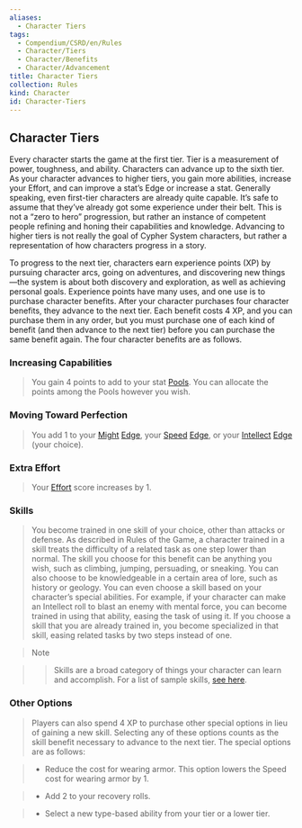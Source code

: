 ```yaml
---
aliases:
  - Character Tiers
tags:
  - Compendium/CSRD/en/Rules
  - Character/Tiers
  - Character/Benefits
  - Character/Advancement
title: Character Tiers
collection: Rules
kind: Character
id: Character-Tiers
---
```

## Character Tiers
  
Every character starts the game at the first tier. Tier is a measurement of power, toughness, and ability. Characters can advance up to the sixth tier. As your character advances to higher tiers, you gain more abilities, increase your Effort, and can improve a stat’s Edge or increase a stat. Generally speaking, even first-tier characters are already quite capable. It’s safe to assume that they’ve already got some experience under their belt. This is not a “zero to hero” progression, but rather an instance of competent people refining and honing their capabilities and knowledge. Advancing to higher tiers is not really the goal of Cypher System characters, but rather a representation of how characters progress in a story.  
  

  
To progress to the next tier, characters earn experience points (XP) by pursuing character arcs, going on adventures, and discovering new things—the system is about both discovery and exploration, as well as achieving personal goals. Experience points have many uses, and one use is to purchase character benefits. After your character purchases four character benefits, they advance to the next tier. Each benefit costs 4 XP, and you can purchase them in any order, but you must purchase one of each kind of benefit (and then advance to the next tier) before you can purchase the same benefit again. The four character benefits are as follows.
  

  
### Increasing Capabilities
  
>You gain 4 points to add to your stat [Pools](Pool.md). You can allocate the points among the Pools however you wish.
  

  
### Moving Toward Perfection  
  
> You add 1 to your [Might](Might.md) [Edge](Edge.md), your [Speed](Speed.md) [Edge](Edge.md), or your [Intellect](Intellect.md) [Edge](Edge.md) (your choice).
  

  
### Extra Effort
  
>Your [Effort](Effort.md) score increases by 1.  
  

  
###  Skills
  
>You become trained in one skill of your choice, other than attacks or defense. As described in Rules of the Game, a character trained in a skill treats the difficulty of a related task as one step lower than normal. The skill you choose for this benefit can be anything you wish, such as climbing, jumping, persuading, or sneaking. You can also choose to be knowledgeable in a certain area of lore, such as history or geology. You can even choose a skill based on your character’s special abilities. For example, if your character can make an Intellect roll to blast an enemy with mental force, you can become trained in using that ability, easing the task of using it. If you choose a skill that you are already trained in, you become specialized in that skill, easing related tasks by two steps instead of one.
  
> 
  
> >[!note]  
  
> >Skills are a broad category of things your character can learn and accomplish. For a list of sample skills, [see here](Example-Skills.md).
  

  
### Other Options  
  
>Players can also spend 4 XP to purchase other special options in lieu of gaining a new skill. Selecting any of these options counts as the skill benefit necessary to advance to the next tier. The special options are as follows:
  
> - Reduce the cost for wearing armor. This option lowers the Speed cost for wearing armor by 1. 
  
> - Add 2 to your recovery rolls.
  
> - Select a new type-based ability from your tier or a lower tier.
  
